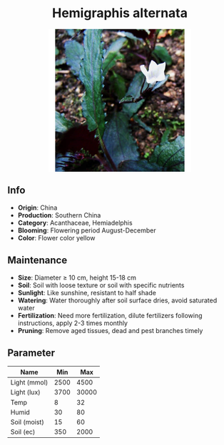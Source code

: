 <h1 align='center'>Hemigraphis alternata</h1>
<p align="center">
    <img 
        align='center'
        width='320'
        src="../images/hemigraphis alternata.png" 
        alt='Hemigraphis alternata' />
</p>

## Info

 - **Origin**: China
 - **Production**: Southern China
 - **Category**: Acanthaceae, Hemiadelphis
 - **Blooming**: Flowering period August-December
 - **Color**: Flower color yellow

## Maintenance

 - **Size**: Diameter ≥ 10 cm, height 15-18 cm
 - **Soil**: Soil with loose texture or soil with specific nutrients
 - **Sunlight**: Like sunshine, resistant to half shade
 - **Watering**: Water thoroughly after soil surface dries, avoid saturated water
 - **Fertilization**: Need more fertilization, dilute fertilizers following instructions, apply 2-3 times monthly
 - **Pruning**: Remove aged tissues, dead and pest branches timely

## Parameter

| Name         | Min  | Max   |
|--------------|------|-------|
| Light (mmol) | 2500 | 4500  |
| Light (lux)  | 3700 | 30000 |
| Temp         | 8    | 32    |
| Humid        | 30   | 80    |
| Soil (moist) | 15   | 60    |
| Soil (ec)    | 350  | 2000  |